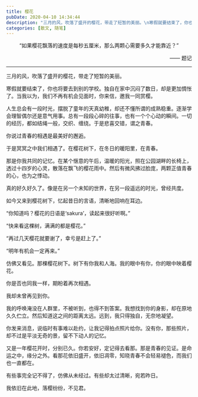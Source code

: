 ```yaml
---
title: 樱花
pubDate: 2020-04-10 14:34:44
description: "三月的风，吹落了盛开的樱花，带走了短暂的美丽。\n寒假就要结束了，你也将要去到别的学校。独自在家中沉闷了数日，却是更加惆怅了。当我以为，我们不再有机会见面时，你来信，邀我一同赏樱。"
categories: [散文, 随笔]
---
```


<center>“如果樱花飘落的速度是每秒五厘米，那么两颗心需要多久才能靠近？”</center>

<p style="text-align: right">—— 题记</p>

---

三月的风，吹落了盛开的樱花，带走了短暂的美丽。

寒假就要结束了，你也将要去到别的学校。独自在家中沉闷了数日，却是更加惆怅了。当我以为，我们不再有机会见面时，你来信，邀我一同赏樱。

人生总会有一段时光，摆脱了童年的天真幼稚，却还不懂所谓的成熟稳重。逐渐学会理智偶尔还是意气用事。总有一段段心碎的往事，也有一个个心动的瞬间。一切的经历，都如结绳一般，交织、缠绕。于是悲喜交错，谓之青春。

你说过青春的相遇是最美好的邂逅。

于是冥冥之中我们相遇了。在樱花树下，在冬日的暖阳里，在青春。

那是你我共同的记忆。在某个惬意的午后，温暖的阳光，照在公园湖畔的长椅上，透过十四岁的心灵，散落在飘飞的樱花雨中。然后有微风拂过脸庞，两颗正值青春的心，也为之悸动。

真的好久好久了。像是在另一个未知的世界，在另一段遥远的时光，曾经共度。

如今又来到樱花树下，忆起昔日的言语，清晰地回响在耳边。

“你知道吗？樱花的日语是‘sakura’，读起来很好听啊。”

“快来看这棵树，满满的都是樱花。”

“再过几天樱花就要谢了，幸亏是赶上了。”

“明年有机会一定再来。”

仿佛又看见。那棵樱花树下。树下有你我和人海。我的眼中有你，你的眼中映着樱花。

你是否也同我一样，期盼着再次相遇。

我却未曾再见到你。

我的呼唤淹没在人群里，不被听到，也得不到答案。我想找到你的身影，却在原地久久伫立。然后知道这之间的距离太远。远到，我只得独自，无奈地凝望。

你发来消息，说临时有事难以赴约，让我记得拍点照片给你。没有你，那些照片，却不过是平淡无奇的景，留不下动人的记忆。

又是一年樱花开时，分别已久。你若安好，定记得去看那。那是青春的见证。是命运之中，缘分之外。看那花依旧盛开，依旧凋零，知晓青春不会轻易褪色，而我们也一直都在。

有些事完全记不得了，仿佛从未经过。有些却太过清晰，宛若昨日。

我依旧在此地，落樱纷纷，不见君。